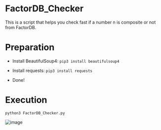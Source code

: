# FactorDB_Checker
This is a script that helps you check fast if a number n is composite or not from FactorDB.

# Preparation
- Install BeautifulSoup4: `pip3 install beautifulsoup4`

- Install requests: `pip3 install requests`

- Done!

# Execution
`python3 FactorDB_Checker.py`

![image](https://user-images.githubusercontent.com/59511698/117198506-c8a65680-adf1-11eb-8711-ade216794aa0.png)
